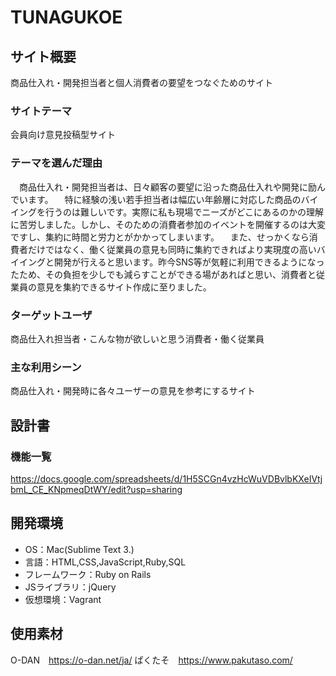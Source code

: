 # TUNAGUKOE

## サイト概要
商品仕入れ・開発担当者と個人消費者の要望をつなぐためのサイト

### サイトテーマ
会員向け意見投稿型サイト

### テーマを選んだ理由
 　商品仕入れ・開発担当者は、日々顧客の要望に沿った商品仕入れや開発に励んでいます。
 　特に経験の浅い若手担当者は幅広い年齢層に対応した商品のバイイングを行うのは難しいです。実際に私も現場でニーズがどこにあるのかの理解に苦労しました。しかし、そのための消費者参加のイベントを開催するのは大変ですし、集約に時間と労力とがかかってしまいます。
 　また、せっかくなら消費者だけではなく、働く従業員の意見も同時に集約できればより実現度の高いバイイングと開発が行えると思います。昨今SNS等が気軽に利用できるようになったため、その負担を少しでも減らすことができる場があればと思い、消費者と従業員の意見を集約できるサイト作成に至りました。

### ターゲットユーザ
商品仕入れ担当者・こんな物が欲しいと思う消費者・働く従業員

### 主な利用シーン
商品仕入れ・開発時に各々ユーザーの意見を参考にするサイト

## 設計書

### 機能一覧
https://docs.google.com/spreadsheets/d/1H5SCGn4vzHcWuVDBvlbKXeIVtjbmL_CE_KNpmeqDtWY/edit?usp=sharing

## 開発環境
- OS：Mac(Sublime Text 3.)
- 言語：HTML,CSS,JavaScript,Ruby,SQL
- フレームワーク：Ruby on Rails
- JSライブラリ：jQuery
- 仮想環境：Vagrant

## 使用素材
O-DAN　https://o-dan.net/ja/
ぱくたそ　https://www.pakutaso.com/
